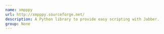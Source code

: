 ```yaml
---
name: xmpppy
url: http://xmpppy.sourceforge.net/
description: A Python library to provide easy scripting with Jabber.
group: None
---
```

